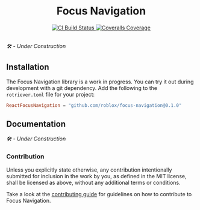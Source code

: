 <h1 align="center">Focus Navigation</h1>
<div align="center">
	<a href="https://github.com/Roblox/focus-navigation/actions/workflows/ci.yml">
		<img src="https://github.com/Roblox/focus-navigation/actions/workflows/ci.yml/badge.svg" alt="CI Build Status" />
	</a>
	<a href="https://coveralls.io/github/Roblox/focus-navigation?branch=main">
		<img src="https://coveralls.io/repos/github/Roblox/focus-navigation/badge.svg?branch=main" alt="Coveralls Coverage" />
	</a>
	<!-- <a href="https://roblox.github.io/focus-navigation">
		<img src="https://img.shields.io/badge/docs-website-green.svg" alt="Documentation" />
	</a> -->
</div>
<div>&nbsp;</div>

*🛠 - Under Construction*

## Installation
The Focus Navigation library is a work in progress. You can try it out during development with a git dependency. Add the following to the `rotriever.toml` file for your project:

```toml
ReactFocusNavigation = "github.com/roblox/focus-navigation@0.1.0"
```

## Documentation
*🛠 - Under Construction*

<!-- Documentation for Focus Navigation is available on [the official documentation website](https://roblox.github.io/focus-navigation). -->

### Contribution
Unless you explicitly state otherwise, any contribution intentionally submitted for inclusion in the work by you, as defined in the MIT license, shall be licensed as above, without any additional terms or conditions.

Take a look at the [contributing guide](CONTRIBUTING.md) for guidelines on how to contribute to Focus Navigation.
